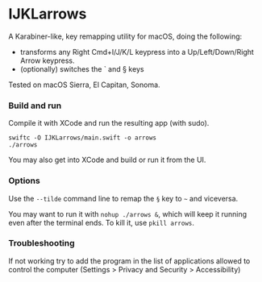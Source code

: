 # IJKLarrows

A Karabiner-like, key remapping utility for macOS, doing the following:
- transforms any Right Cmd+I/J/K/L keypress into a Up/Left/Down/Right Arrow keypress.
- (optionally) switches the ` and § keys

Tested on macOS Sierra, El Capitan, Sonoma.

### Build and run

Compile it with XCode and run the resulting app (with sudo).

```
swiftc -O IJKLarrows/main.swift -o arrows
./arrows
```

You may also get into XCode and build or run it from the UI.

### Options

Use the `--tilde` command line to remap the `§` key to `~` and viceversa.

You may want to run it with `nohup ./arrows &`, which will keep it running
even after the terminal ends. To kill it, use `pkill arrows`.

### Troubleshooting

If not working try to add the program in the list of applications allowed to
control the computer (Settings > Privacy and Security > Accessibility)
